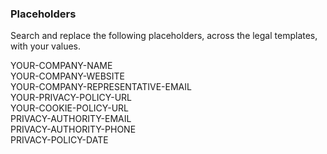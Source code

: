 ### Placeholders

Search and replace the following placeholders, across the legal templates, with your values.

YOUR-COMPANY-NAME  
YOUR-COMPANY-WEBSITE  
YOUR-COMPANY-REPRESENTATIVE-EMAIL  
YOUR-PRIVACY-POLICY-URL  
YOUR-COOKIE-POLICY-URL  
PRIVACY-AUTHORITY-EMAIL  
PRIVACY-AUTHORITY-PHONE  
PRIVACY-POLICY-DATE  
